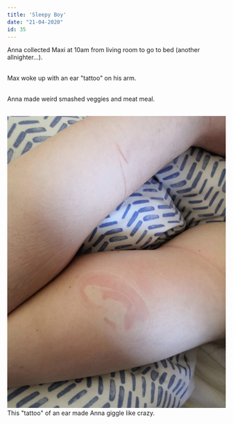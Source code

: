 ```yaml
---
title: 'Sleepy Boy'
date: "21-04-2020"
id: 35
---
```

Anna collected Maxi at 10am from living room to go to bed (another allnighter...).<br><br>

Max woke up with an ear "tattoo" on his arm. <br><br>

Anna made weird smashed veggies and meat meal.<br><br>

![Maxi's arm after he woke up](../images/April/21.jpg)
This "tattoo" of an ear made Anna giggle like crazy. 